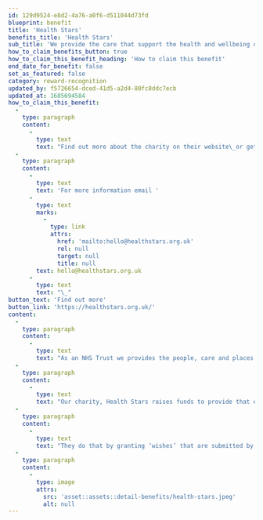```yaml
---
id: 129d9524-e8d2-4a76-a0f6-d511044d73fd
blueprint: benefit
title: 'Health Stars'
benefits_title: 'Health Stars'
sub_title: 'We provide the care that support the health and wellbeing of our communities.'
how_to_claim_benefits_button: true
how_to_claim_this_benefit_heading: 'How to claim this benefit'
end_date_for_benefit: false
set_as_featured: false
category: reward-recognition
updated_by: f5726654-dced-41d5-a2d4-80fc8ddc7ecb
updated_at: 1685694584
how_to_claim_this_benefit:
  -
    type: paragraph
    content:
      -
        type: text
        text: "Find out more about the charity on their website\_or get in touch to submit a wish that would make a difference to where you work."
  -
    type: paragraph
    content:
      -
        type: text
        text: 'For more information email '
      -
        type: text
        marks:
          -
            type: link
            attrs:
              href: 'mailto:hello@healthstars.org.uk'
              rel: null
              target: null
              title: null
        text: hello@healthstars.org.uk
      -
        type: text
        text: "\_"
button_text: 'Find out more'
button_link: 'https://healthstars.org.uk/'
content:
  -
    type: paragraph
    content:
      -
        type: text
        text: "As an NHS Trust we provides the people, care and places that support the health and wellbeing of our communities.\_"
  -
    type: paragraph
    content:
      -
        type: text
        text: "Our charity, Health Stars raises funds to provide that extra sparkle to support our patients and the staff that care for them.\_"
  -
    type: paragraph
    content:
      -
        type: text
        text: "They do that by granting ‘wishes’ that are submitted by staff, patients and or family members. They could include anything from craft supplies, to staff team building or specialist equipment that is over and above what is supplied as standard.\_"
  -
    type: paragraph
    content:
      -
        type: image
        attrs:
          src: 'asset::assets::detail-benefits/health-stars.jpeg'
          alt: null
---
```

